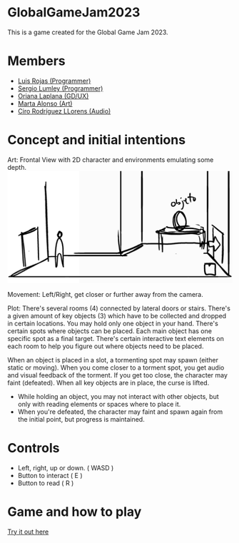 
# GlobalGameJam2023

This is a game created for the Global Game Jam 2023.

# Members

- [Luis Rojas (Programmer)](https://globalgamejam.org/users/antares "https://globalgamejam.org/users/antares")
- [Sergio Lumley (Programmer)](https://globalgamejam.org/users/sergio-lumley "https://globalgamejam.org/users/sergio-lumley")
- [Oriana Laplana (GD/UX)](https://globalgamejam.org/users/oriana "https://globalgamejam.org/users/oriana")
- [Marta Alonso (Art)](https://www.instagram.com/_crimsss_/ "https://www.instagram.com/_crimsss_/")
- [Ciro Rodríguez LLorens (Audio)](https://www.instagram.com/ciro_rodriguez_ll "https://www.instagram.com/ciro_rodriguez_ll")


# Concept and initial intentions

Art: Frontal View with 2D character and environments emulating some depth.
![Frontal view with some depth](Documentation/InitialSketch.png)

Movement: Left/Right, get closer or further away from the camera.

Plot: There's several rooms (4) connected by lateral doors or stairs. There's a given amount of key objects (3) which have to be collected and dropped in certain locations. You may hold only one object in your hand. There's certain spots where objects can be placed. Each main object has one specific spot as a final target. There's certain interactive text elements on each room to help you figure out where objects need to be placed.

When an object is placed in a slot, a tormenting spot may spawn (either static or moving). When you come closer to a torment spot, you get audio and visual feedback of the torment. If you get too close, the character may faint (defeated). When all key objects are in place, the curse is lifted.

 - While holding an object, you may not interact with other objects, but only with reading elements or spaces where to place it.
 - When you're defeated, the character may faint and spawn again from the initial point, but progress is maintained.

# Controls
 - Left, right, up or down. ( WASD )
 - Button to interact ( E )
 - Button to read ( R )

# Game and how to play
[Try it out here](https://exantares.github.io/GlobalGameJam2023WebGL/)
